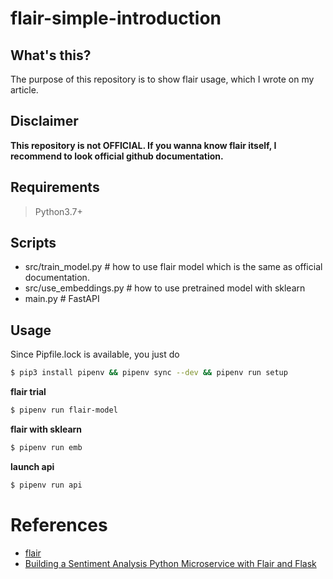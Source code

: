 # flair-simple-introduction

## What's this? 

The purpose of this repository is to show flair usage, which I wrote on my article. 

## Disclaimer


**This repository is not OFFICIAL. If you wanna know flair itself, I recommend to look official github documentation.**

## Requirements

> Python3.7+

## Scripts

- src/train_model.py # how to use flair model which is the same as official documentation.
- src/use_embeddings.py # how to use pretrained model with sklearn
- main.py # FastAPI

## Usage 

Since Pipfile.lock is available, you just do 

```sh
$ pip3 install pipenv && pipenv sync --dev && pipenv run setup
```

**flair trial**

```sh
$ pipenv run flair-model
```

**flair with sklearn**

```sh 
$ pipenv run emb
```

**launch api**

```sh
$ pipenv run api
```


# References 
- [flair](https://github.com/zalandoresearch/flair)
- [Building a Sentiment Analysis Python Microservice with Flair and Flask](https://shekhargulati.com/2019/01/04/building-a-sentiment-analysis-python-microservice-with-flair-and-flask/)
